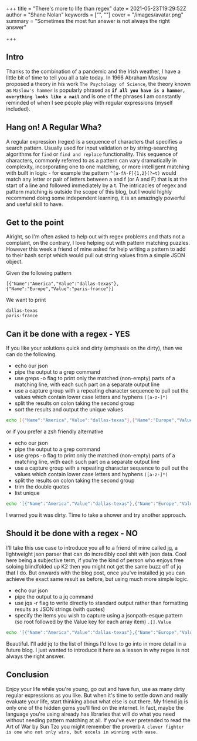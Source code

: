 +++
title = "There's more to life than regex"
date = 2021-05-23T19:29:52Z
author = "Shane Nolan"
keywords = ["", ""]
cover = "/images/avatar.png"
summary = "Sometimes the most fun answer is not always the right answer"

+++

## Intro
Thanks to the combination of a pandemic and the Irish weather, I have a little bit of time to tell you all a tale today. In 1966 Abraham Maslow proposed a theory in his work `The Psychology of Science`, the theory known as `Maslow's hammer` is popularly phrased as **`if all you have is a hammer, everything looks like a nail`** and is one of the phrases I am constantly reminded of when I see people play with regular expressions (myself included). 

## Hang on! A Regular Wha?
A regular expression (regex) is a sequence of characters that specifies a search pattern. Usually used for input validation or by string-searching algorithms for `find` or `find and replace` functionality. This sequence of characters, commonly referred to as a pattern can vary dramatically in complexity, incorporating one to one matching, or more intelligent matching with built in logic - for example the pattern `^[a-fA-F]{1,2}(?=t)` would match any letter or pair of letters between a and f (or A and F) that is at the start of a line and followed immediately by a t. The intricacies of regex and pattern matching is outside the scope of this blog, but I would highly recommend doing some independent learning, it is an amazingly powerful and useful skill to have.

## Get to the point
Alright, so I'm often asked to help out with regex problems and thats not a complaint, on the contrary, I love helping out with pattern matching puzzles. However this week a friend of mine asked for help writing a pattern to add to their bash script which would pull out string values from a simple JSON object.

Given the following pattern
```
[{"Name":"America","Value":"dallas-texas"},{"Name":"Europe","Value":"paris-france"}]
```
We want to print
```
dallas-texas
paris-france
```

## Can it be done with a regex - YES
If you like your solutions quick and dirty (emphasis on the dirty), then we can do the following.

 - echo our json
 - pipe the output to a grep command
 - use greps -o flag to print only the matched (non-empty) parts of a matching line, with each such part on a separate output line
 - use a capture group with a repeating character sequence to pull out the values which contain lower case letters and hyphens `([a-z-]*)`
 - split the results on colon taking the second group
 - sort the results and output the unique values

```bash
echo [{"Name":"America","Value":"dallas-texas"},{"Name":"Europe","Value":"paris-france"}] | grep -o 'Value:\([a-z-]*\)' | cut -d: -f 2 | sort | uniq
```

or if you prefer a zsh friendly alternative 

 - echo our json
 - pipe the output to a grep command
 - use greps -o flag to print only the matched (non-empty) parts of a matching line, with each such part on a separate output line
 - use a capture group with a repeating character sequence to pull out the values which contain lower case letters and hyphens `([a-z-]*)`
 - split the results on colon taking the second group
 - trim the double quotes
 - list unique

```bash
echo '[{"Name":"America","Value":"dallas-texas"},{"Name":"Europe","Value":"paris-france"}]' | grep -o '"Value":"\([a-z-]*\)"' | cut -d":" -f 2 | tr -d '"' | uniq
```
I warned you it was dirty. Time to take a shower and try another approach.


## Should it be done with a regex - NO
I'll take this use case to introduce you all to a friend of mine called [jq](https://stedolan.github.io/jq/), a lightweight json parser that can do incredibly cool shit with json data. Cool here being a subjective term, if you're the kind of person who enjoys free soloing blindfolded up K2 then you might not get the same buzz off of jq that I do. But onwards with the blog post, once you've installed jq you can achieve the exact same result as before, but using much more simple logic.

 - echo our json
 - pipe the output to a jq command
 - use jqs -r flag to write directly to standard output rather than formatting results as JSON strings (with quotes)
 - specify the items you wish to capture using a jsonpath-esque pattern (so root followed by the Value key for each array item) `.[].Value`

```bash
echo '[{"Name":"America","Value":"dallas-texas"},{"Name":"Europe","Value":"paris-france"}]' | jq -r ".[].Value"
```
Beautiful. I'll add jq to the list of things I'd love to go into in more detail in a future blog. I just wanted to introduce it here as a lesson in why regex is not always the right answer.

## Conclusion
Enjoy your life while you're young, go out and have fun, use as many dirty regular expressions as you like. But when it's time to settle down and really evaluate your life, start thinking about what else is out there. My friend jq is only one of the hidden gems you'll find on the internet. In fact, maybe the language you're using already has libraries that will do what you need without needing pattern matching at all. If you've ever pretended to read the Art of War by Sun Tzo you might remember the proverb `A clever fighter is one who not only wins, but excels in winning with ease.`